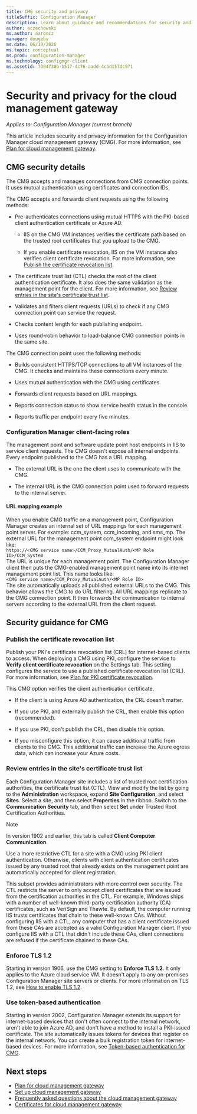 ```yaml
---
title: CMG security and privacy
titleSuffix: Configuration Manager
description: Learn about guidance and recommendations for security and privacy with the cloud management gateway.
author: aczechowski
ms.author: aaroncz
manager: dougeby
ms.date: 06/10/2020
ms.topic: conceptual
ms.prod: configuration-manager
ms.technology: configmgr-client
ms.assetid: 7304730b-b517-4c76-aadd-4cbd157dc971
---
```


# Security and privacy for the cloud management gateway

*Applies to: Configuration Manager (current branch)*

This article includes security and privacy information for the Configuration Manager cloud management gateway (CMG). For more information, see [Plan for cloud management gateway](plan-cloud-management-gateway.md).

## CMG security details

The CMG accepts and manages connections from CMG connection points. It uses mutual authentication using certificates and connection IDs.

The CMG accepts and forwards client requests using the following methods:

- Pre-authenticates connections using mutual HTTPS with the PKI-based client authentication certificate or Azure AD.

  - IIS on the CMG VM instances verifies the certificate path based on the trusted root certificates that you upload to the CMG.

  - If you enable certificate revocation, IIS on the VM instance also verifies client certificate revocation. For more information, see [Publish the certificate revocation list](#bkmk_crl).

- The certificate trust list (CTL) checks the root of the client authentication certificate. It also does the same validation as the management point for the client. For more information, see [Review entries in the site's certificate trust list](#bkmk_ctl).

- Validates and filters client requests (URLs) to check if any CMG connection point can service the request.  

- Checks content length for each publishing endpoint.

- Uses round-robin behavior to load-balance CMG connection points in the same site.

The CMG connection point uses the following methods:

- Builds consistent HTTPS/TCP connections to all VM instances of the CMG. It checks and maintains these connections every minute.

- Uses mutual authentication with the CMG using certificates.

- Forwards client requests based on URL mappings.

- Reports connection status to show service health status in the console.

- Reports traffic per endpoint every five minutes.

### Configuration Manager client-facing roles

The management point and software update point host endpoints in IIS to service client requests. The CMG doesn't expose all internal endpoints. Every endpoint published to the CMG has a URL mapping.

- The external URL is the one the client uses to communicate with the CMG.

- The internal URL is the CMG connection point used to forward requests to the internal server.

#### URL mapping example

When you enable CMG traffic on a management point, Configuration Manager creates an internal set of URL mappings for each management point server. For example: ccm_system, ccm_incoming, and sms_mp. The external URL for the management point ccm_system endpoint might look like:  
`https://<CMG service name>/CCM_Proxy_MutualAuth/<MP Role ID>/CCM_System`  
The URL is unique for each management point. The Configuration Manager client then puts the CMG-enabled management point name into its internet management point list. This name looks like:  
`<CMG service name>/CCM_Proxy_MutualAuth/<MP Role ID>`  
The site automatically uploads all published external URLs to the CMG. This behavior allows the CMG to do URL filtering. All URL mappings replicate to the CMG connection point. It then forwards the communication to internal servers according to the external URL from the client request.

## Security guidance for CMG

<a name="bkmk_crl"></a>

### Publish the certificate revocation list

Publish your PKI's certificate revocation list (CRL) for internet-based clients to access. When deploying a CMG using PKI, configure the service to **Verify client certificate revocation** on the Settings tab. This setting configures the service to use a published certificate revocation list (CRL). For more information, see [Plan for PKI certificate revocation](../../../plan-design/security/plan-for-security.md#BKMK_PlanningForCRLs).

This CMG option verifies the client authentication certificate.

- If the client is using Azure AD authentication, the CRL doesn't matter.

- If you use PKI, and externally publish the CRL, then enable this option (recommended).

- If you use PKI, don't publish the CRL, then disable this option.

- If you misconfigure this option, it can cause additional traffic from clients to the CMG. This additional traffic can increase the Azure egress data, which can increase your Azure costs.<!-- SCCMDocs#1434 -->

<a name="bkmk_ctl"></a>

### Review entries in the site's certificate trust list

<!--503739-->
Each Configuration Manager site includes a list of trusted root certification authorities, the certificate trust list (CTL). View and modify the list by going to the **Administration** workspace, expand **Site Configuration**, and select **Sites**. Select a site, and then select **Properties** in the ribbon. Switch to the **Communication Security** tab, and then select **Set** under Trusted Root Certification Authorities.

> [!Note]
> In version 1902 and earlier, this tab is called **Client Computer Communication**.<!-- SCCMDocs#1645 -->

Use a more restrictive CTL for a site with a CMG using PKI client authentication. Otherwise, clients with client authentication certificates issued by any trusted root that already exists on the management point are automatically accepted for client registration.

This subset provides administrators with more control over security. The CTL restricts the server to only accept client certificates that are issued from the certification authorities in the CTL. For example, Windows ships with a number of well-known third-party certification authority (CA) certificates, such as VeriSign and Thawte. By default, the computer running IIS trusts certificates that chain to these well-known CAs. Without configuring IIS with a CTL, any computer that has a client certificate issued from these CAs are accepted as a valid Configuration Manager client. If you configure IIS with a CTL that didn't include these CAs, client connections are refused if the certificate chained to these CAs.

### <a name="bkmk_tls"></a> Enforce TLS 1.2

<!-- SCCMDocs-pr#4021 -->

Starting in version 1906, use the CMG setting to **Enforce TLS 1.2**. It only applies to the Azure cloud service VM. It doesn't apply to any on-premises Configuration Manager site servers or clients. For more information on TLS 1.2, see [How to enable TLS 1.2](../../../plan-design/security/enable-tls-1-2.md).

### Use token-based authentication

Starting in version 2002,<!--5686290--> Configuration Manager extends its support for internet-based devices that don't often connect to the internal network, aren't able to join Azure AD, and don't have a method to install a PKI-issued certificate. The site automatically issues tokens for devices that register on the internal network. You can create a bulk registration token for internet-based devices. For more information, see [Token-based authentication for CMG](../../deploy/deploy-clients-cmg-token.md).<!-- SCCMDocs#2331 -->

## Next steps

- [Plan for cloud management gateway](plan-cloud-management-gateway.md)
- [Set up cloud management gateway](setup-cloud-management-gateway.md)
- [Frequently asked questions about the cloud management gateway](cloud-management-gateway-faq.md)
- [Certificates for cloud management gateway](certificates-for-cloud-management-gateway.md)
